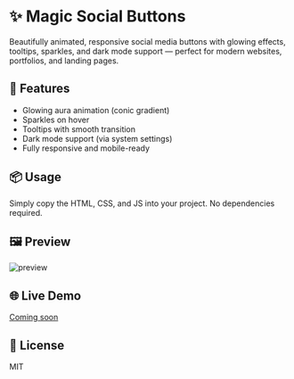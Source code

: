 # ✨ Magic Social Buttons

Beautifully animated, responsive social media buttons with glowing effects, tooltips, sparkles, and dark mode support — perfect for modern websites, portfolios, and landing pages.

## 🚀 Features
- Glowing aura animation (conic gradient)
- Sparkles on hover
- Tooltips with smooth transition
- Dark mode support (via system settings)
- Fully responsive and mobile-ready

## 📦 Usage
Simply copy the HTML, CSS, and JS into your project. No dependencies required.

## 🖼 Preview
![preview](preview.png) <!-- Replace with your screenshot -->

## 🌐 Live Demo
[Coming soon](#)

## 📄 License
MIT
